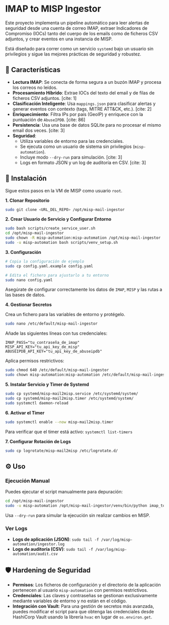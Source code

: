 # IMAP to MISP Ingestor

Este proyecto implementa un pipeline automático para leer alertas de seguridad desde una cuenta de correo IMAP, extraer Indicadores de Compromiso (IOCs) tanto del cuerpo de los emails como de ficheros CSV adjuntos, y crear eventos en una instancia de MISP.

Está diseñado para correr como un servicio `systemd` bajo un usuario sin privilegios y sigue las mejores prácticas de seguridad y robustez.

## 🚀 Características

-   **Lectura IMAP**: Se conecta de forma segura a un buzón IMAP y procesa los correos no leídos.
-   **Procesamiento Híbrido**: Extrae IOCs del texto del email y de filas de ficheros CSV adjuntos. [cite: 1]
-   **Clasificación Inteligente**: Usa `mappings.json` para clasificar alertas y generar eventos con contexto (tags, MITRE ATT&CK, etc.). [cite: 2]
-   **Enriquecimiento**: Filtra IPs por país (GeoIP) y enriquece con la puntuación de `AbuseIPDB`. [cite: 86]
-   **Persistencia**: Usa una base de datos SQLite para no procesar el mismo email dos veces. [cite: 3]
-   **Seguridad**:
    -   Utiliza variables de entorno para las credenciales.
    -   Se ejecuta como un usuario de sistema sin privilegios (`misp-automation`).
    -   Incluye modo `--dry-run` para simulación. [cite: 3]
    -   Logs en formato JSON y un log de auditoría en CSV. [cite: 3]

## 🔧 Instalación

Sigue estos pasos en la VM de MISP como usuario `root`.

**1. Clonar Repositorio**

```bash
sudo git clone <URL_DEL_REPO> /opt/misp-mail-ingestor
```

**2. Crear Usuario de Servicio y Configurar Entorno**

```bash
sudo bash scripts/create_service_user.sh
cd /opt/misp-mail-ingestor
sudo chown -R misp-automation:misp-automation /opt/misp-mail-ingestor
sudo -u misp-automation bash scripts/venv_setup.sh
```

**3. Configuración**

```bash
# Copia la configuración de ejemplo
sudo cp config.yaml.example config.yaml

# Edita el fichero para ajustarlo a tu entorno
sudo nano config.yaml
```

Asegúrate de configurar correctamente los datos de `IMAP`, `MISP` y las rutas a las bases de datos.

**4. Gestionar Secretos**

Crea un fichero para las variables de entorno y protégelo.

```bash
sudo nano /etc/default/misp-mail-ingestor
```

Añade las siguientes líneas con tus credenciales:

```
IMAP_PASS="tu_contraseña_de_imap"
MISP_API_KEY="tu_api_key_de_misp"
ABUSEIPDB_API_KEY="tu_api_key_de_abuseipdb"
```

Aplica permisos restrictivos:

```bash
sudo chmod 640 /etc/default/misp-mail-ingestor
sudo chown misp-automation:misp-automation /etc/default/misp-mail-ingestor
```

**5. Instalar Servicio y Timer de Systemd**

```bash
sudo cp systemd/misp-mail2misp.service /etc/systemd/system/
sudo cp systemd/misp-mail2misp.timer /etc/systemd/system/
sudo systemctl daemon-reload
```

**6. Activar el Timer**

```bash
sudo systemctl enable --now misp-mail2misp.timer
```

Para verificar que el timer está activo: `systemctl list-timers`

**7. Configurar Rotación de Logs**

```bash
sudo cp logrotate/misp-mail2misp /etc/logrotate.d/
```

## ⚙️ Uso

### Ejecución Manual

Puedes ejecutar el script manualmente para depuración:

```bash
cd /opt/misp-mail-ingestor
sudo -u misp-automation /opt/misp-mail-ingestor/venv/bin/python imap_to_misp.py --config config.yaml --once --verbose
```

Usa `--dry-run` para simular la ejecución sin realizar cambios en MISP.

### Ver Logs

-   **Logs de aplicación (JSON)**: `sudo tail -f /var/log/misp-automation/ingestor.log`
-   **Logs de auditoría (CSV)**: `sudo tail -f /var/log/misp-automation/audit.csv`

## 🛡️ Hardening de Seguridad

-   **Permisos**: Los ficheros de configuración y el directorio de la aplicación pertenecen al usuario `misp-automation` con permisos restrictivos.
-   **Credenciales**: Las claves y contraseñas se gestionan exclusivamente mediante variables de entorno y no están en el código.
-   **Integración con Vault**: Para una gestión de secretos más avanzada, puedes modificar el script para que obtenga las credenciales desde HashiCorp Vault usando la librería `hvac` en lugar de `os.environ.get`.
